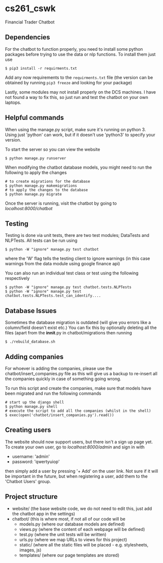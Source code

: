 # cs261_cswk
Financial Trader Chatbot

## Dependencies

For the chatbot to function properly, you need to install some python packages before
trying to use the data or nlp functions. To install them just use
```
$ pip3 install -r requirments.txt
```
Add any now requirements to the `requirments.txt` file (the version can be obtained by
running `pip3 freeze` and looking for your package)

Lastly, some modules may not install properly on the DCS machines. I have not found
a way to fix this, so just run and test the chatbot on your own laptops.

## Helpful commands

When using the manage.py script, make sure it's running on python 3. Using just 'python'
can work, but if it doesn't use 'python3' to specify your version.

To start the server so you can view the website
```
$ python manage.py runserver 
```

When modifying the chatbot database models, you might need to run the following to apply the changes
```
# to create migrations for the database
$ python manage.py makemigrations
# to apply the changes to the database
$ python manage.py migrate
```

Once the server is running, visit the chatbot by going to _localhost:8000/chatbot_

## Testing
Testing is done via unit tests, there are two test modules; DataTests and NLPTests. All tests can be run using
```
$ python -W "ignore" manage.py test chatbot 
```
where the 'W' flag tells the testing client to ignore warnings (in this case warnings from the data module using google finance api)

You can also run an individual test class or test using the following respectively
```
$ python -W "ignore" manage.py test chatbot.tests.NLPTests
$ python -W "ignore" manage.py test chatbot.tests.NLPTests.test_can_identify....
```

## Database Issues
Sometimes the database migration is outdated (will give you errors like a column/field doesn't exist etc.)
You can fix this by optionally deleting all the files (apart from the __innit__.py in chatbot/migrations then running
```
$ ./rebuild_database.sh
```

## Adding companies

For whoever is adding the companies, please use the chatbot/insert_companies.py file as this will
give us a backup to re-insert all the companies quickly in case of something going wrong.

To run this script and create the companies, make sure that models have been migrated and run
the following commands
```
# start up the django shell
$ python manage.py shell
# execute the script to add all the companies (whilst in the shell)
$ exec(open('chatbot/insert_companies.py').read())
```

## Creating users

The website should now support users, but there isn't a sign up page yet. To create your own user,
go to _localhost:8000/admin_ and sign in with
- username: 'admin'
- password: 'qwertyuiop'

then simply add a user by pressing '+ Add' on the user link. Not sure if it will be important in the future, but when registering a user, add them to the 'Chatbot Users' group.

## Project structure

- website/ (the base website code, we do not need to edit this, just add the chatbot app in the settings)
- chatbot/ (this is where most, if not all of our code will be
   - models.py (where our database models are defined)
   - views.py  (where the content of each webpage will be defined)
   - test.py   (where the unit tests will be written)
   - urls.py   (where we map URLs to views for this project)
   - static/   (where all the static files will be placed - e.g. stylesheets, images, js)
   - templates/ (where our page templates are stored)

